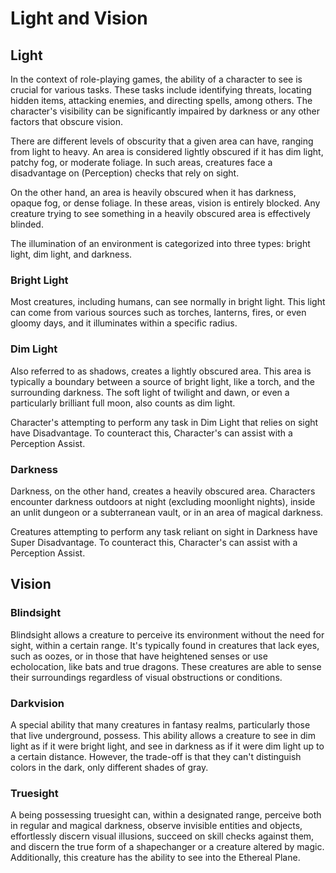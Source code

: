 # Light and Vision

## Light

In the context of role-playing games, the ability of a character to see is crucial for various tasks. These tasks include identifying threats, locating hidden items, attacking enemies, and directing spells, among others. The character's visibility can be significantly impaired by darkness or any other factors that obscure vision.

There are different levels of obscurity that a given area can have, ranging from light to heavy. An area is considered lightly obscured if it has dim light, patchy fog, or moderate foliage. In such areas, creatures face a disadvantage on (Perception) checks that rely on sight.

On the other hand, an area is heavily obscured when it has darkness, opaque fog, or dense foliage. In these areas, vision is entirely blocked. Any creature trying to see something in a heavily obscured area is effectively blinded.

The illumination of an environment is categorized into three types: bright light, dim light, and darkness.

### Bright Light

Most creatures, including humans, can see normally in bright light. This light can come from various sources such as torches, lanterns, fires, or even gloomy days, and it illuminates within a specific radius.

### Dim Light

Also referred to as shadows, creates a lightly obscured area. This area is typically a boundary between a source of bright light, like a torch, and the surrounding darkness. The soft light of twilight and dawn, or even a particularly brilliant full moon, also counts as dim light.

Character's attempting to perform any task in Dim Light that relies on sight have Disadvantage. To counteract this, Character's can assist with a Perception Assist.

### Darkness

Darkness, on the other hand, creates a heavily obscured area. Characters encounter darkness outdoors at night (excluding moonlight nights), inside an unlit dungeon or a subterranean vault, or in an area of magical darkness.

Creatures attempting to perform any task reliant on sight in Darkness have Super Disadvantage. To counteract this, Character's can assist with a Perception Assist.

## Vision

### Blindsight

Blindsight allows a creature to perceive its environment without the need for sight, within a certain range. It's typically found in creatures that lack eyes, such as oozes, or in those that have heightened senses or use echolocation, like bats and true dragons. These creatures are able to sense their surroundings regardless of visual obstructions or conditions.

### Darkvision

A special ability that many creatures in fantasy realms, particularly those that live underground, possess. This ability allows a creature to see in dim light as if it were bright light, and see in darkness as if it were dim light up to a certain distance. However, the trade-off is that they can't distinguish colors in the dark, only different shades of gray.

### Truesight

A being possessing truesight can, within a designated range, perceive both in regular and magical darkness, observe invisible entities and objects, effortlessly discern visual illusions, succeed on skill checks against them, and discern the true form of a shapechanger or a creature altered by magic. Additionally, this creature has the ability to see into the Ethereal Plane.
